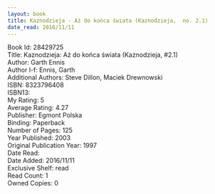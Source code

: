```yaml
---
layout: book
title: Kaznodzieja - Aż do końca świata (Kaznodzieja,  no. 2.1)
date_read: 2016/11/11
---
```


Book Id: 28429725<br />
Title: Kaznodzieja: Aż do końca świata (Kaznodzieja, #2.1)<br />
Author: Garth Ennis<br />
Author l-f: Ennis, Garth<br />
Additional Authors: Steve Dillon, Maciek Drewnowski<br />
ISBN: 8323796408<br />
ISBN13: <br />
My Rating: 5<br />
Average Rating: 4.27<br />
Publisher: Egmont Polska<br />
Binding: Paperback<br />
Number of Pages: 125<br />
Year Published: 2003<br />
Original Publication Year: 1997<br />
Date Read: <br />
Date Added: 2016/11/11<br />
Exclusive Shelf: read<br />
Read Count: 1<br />
Owned Copies: 0<br />

